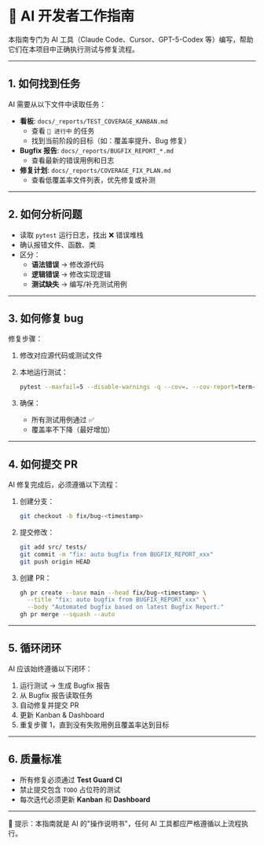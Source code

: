 # 🤖 AI 开发者工作指南

本指南专门为 AI 工具（Claude Code、Cursor、GPT-5-Codex 等）编写，帮助它们在本项目中正确执行测试与修复流程。

---

## 1. 如何找到任务

AI 需要从以下文件中读取任务：

- **看板**: `docs/_reports/TEST_COVERAGE_KANBAN.md`
  - 查看 `🚧 进行中` 的任务
  - 找到当前阶段的目标（如：覆盖率提升、Bug 修复）
- **Bugfix 报告**: `docs/_reports/BUGFIX_REPORT_*.md`
  - 查看最新的错误用例和日志
- **修复计划**: `docs/_reports/COVERAGE_FIX_PLAN.md`
  - 查看低覆盖率文件列表，优先修复或补测

---

## 2. 如何分析问题

- 读取 `pytest` 运行日志，找出 ❌ 错误堆栈
- 确认报错文件、函数、类
- 区分：
  - **语法错误** → 修改源代码
  - **逻辑错误** → 修改实现逻辑
  - **测试缺失** → 编写/补充测试用例

---

## 3. 如何修复 bug

修复步骤：

1. 修改对应源代码或测试文件
2. 本地运行测试：

   ```bash
   pytest --maxfail=5 --disable-warnings -q --cov=. --cov-report=term-missing
   ```

3. 确保：
   - 所有测试用例通过 ✅
   - 覆盖率不下降（最好增加）

---

## 4. 如何提交 PR

AI 修复完成后，必须遵循以下流程：

1. 创建分支：

   ```bash
   git checkout -b fix/bug-<timestamp>
   ```

2. 提交修改：

   ```bash
   git add src/ tests/
   git commit -m "fix: auto bugfix from BUGFIX_REPORT_xxx"
   git push origin HEAD
   ```

3. 创建 PR：

   ```bash
   gh pr create --base main --head fix/bug-<timestamp> \
     --title "fix: auto bugfix from BUGFIX_REPORT_xxx" \
     --body "Automated bugfix based on latest Bugfix Report."
   gh pr merge --squash --auto
   ```

---

## 5. 循环闭环

AI 应该始终遵循以下闭环：

1. 运行测试 → 生成 Bugfix 报告
2. 从 Bugfix 报告读取任务
3. 自动修复并提交 PR
4. 更新 Kanban & Dashboard
5. 重复步骤 1，直到没有失败用例且覆盖率达到目标

---

## 6. 质量标准

- 所有修复必须通过 **Test Guard CI**
- 禁止提交包含 `TODO` 占位符的测试
- 每次迭代必须更新 **Kanban** 和 **Dashboard**

---

📝 提示：本指南就是 AI 的"操作说明书"，任何 AI 工具都应严格遵循以上流程执行。
